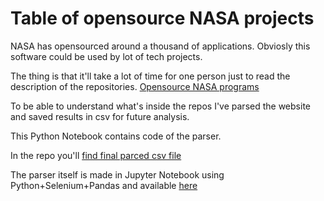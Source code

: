 # Table of opensource NASA projects

NASA has opensourced around a thousand of applications. 
Obviosly this software could be used by lot of tech projects.

The thing is that it'll take a lot of time for one person just to read the description of the repositories. 
[Opensource NASA programs](https://software.nasa.gov/)

To be able to understand what's inside the repos I've parsed the website and saved results in csv for future analysis.

This Python Notebook contains code of the parser.

In the repo you'll [find final parced csv file](https://github.com/Difint/list-of-oss-nasa-sw/blob/main/nasa-opensource-sw.csv)

The parser itself is made in Jupyter Notebook using Python+Selenium+Pandas and available [here](https://github.com/Difint/list-of-oss-nasa-sw/blob/main/parser.ipynb)
